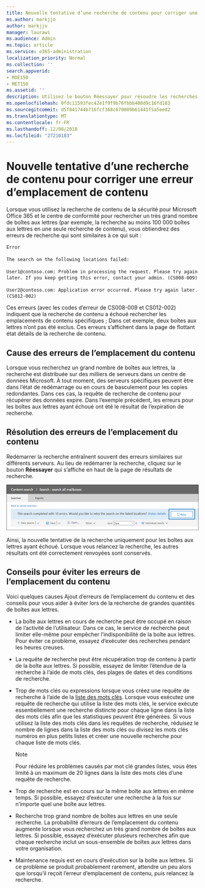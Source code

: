 ```yaml
---
title: Nouvelle tentative d’une recherche de contenu pour corriger une erreur d’emplacement de contenu
ms.author: markjjo
author: markjjo
manager: laurawi
ms.audience: Admin
ms.topic: article
ms.service: o365-administration
localization_priority: Normal
ms.collection: ''
search.appverid:
- MOE150
- MET150
ms.assetid: ''
description: Utilisez le bouton Réessayer pour résoudre les recherches de contenu contenant des erreurs de l’emplacement du contenu.
ms.openlocfilehash: 0fdc11593fec42e1f9f9b76fbbb408d9c16fd183
ms.sourcegitcommit: d5f841744b716fcf368c670009b61441f5a5eed2
ms.translationtype: MT
ms.contentlocale: fr-FR
ms.lasthandoff: 12/08/2018
ms.locfileid: "27210183"
---
```

# <a name="retry-a-content-search-to-resolve-a-content-location-error"></a>Nouvelle tentative d’une recherche de contenu pour corriger une erreur d’emplacement de contenu

Lorsque vous utilisez la recherche de contenu de la sécurité pour Microsoft Office 365 et le centre de conformité pour rechercher un très grand nombre de boîtes aux lettres (par exemple, la recherche au moins 100 000 boîtes aux lettres en une seule recherche de contenu), vous obtiendrez des erreurs de recherche qui sont similaires à ce qui suit :

```
Error

The search on the following locations failed:

User1@contoso.com: Problem in processing the request. Please try again later. If you keep getting this error, contact your admin. (CS008-009)

User2@contoso.com: Application error occurred. Please try again later. (CS012-002)
```

Ces erreurs (avec les codes d’erreur de CS008-009 et CS012-002) indiquent que la recherche de contenu a échoué rechercher les emplacements de contenu spécifiques ; Dans cet exemple, deux boîtes aux lettres n’ont pas été exclus. Ces erreurs s’affichent dans la page de flottant état détails de la recherche de contenu.

## <a name="cause-of-content-location-errors"></a>Cause des erreurs de l’emplacement du contenu

Lorsque vous recherchez un grand nombre de boîtes aux lettres, la recherche est distribuée sur des milliers de serveurs dans un centre de données Microsoft. À tout moment, des serveurs spécifiques peuvent être dans l’état de redémarrage ou en cours de basculement pour les copies redondantes. Dans ces cas, la requête de recherche de contenu pour récupérer des données expire. Dans l’exemple précédent, les erreurs pour les boîtes aux lettres ayant échoué ont été le résultat de l’expiration de recherche.

## <a name="resolving-content-location-errors"></a>Résolution des erreurs de l’emplacement du contenu

Redémarrer la recherche entraînent souvent des erreurs similaires sur différents serveurs. Au lieu de redémarrer la recherche, cliquez sur le bouton **Réessayer** qui s’affiche en haut de la page de résultats de recherche.

![Cliquez sur Réessayer pour résoudre les erreurs de l’emplacement du contenu](media/retrycontentsearch3.png)

Ainsi, la nouvelle tentative de la recherche uniquement pour les boîtes aux lettres ayant échoué. Lorsque vous relancez la recherche, les autres résultats ont été correctement renvoyées sont conservés.

## <a name="tips-to-avoid-content-location-errors"></a>Conseils pour éviter les erreurs de l’emplacement du contenu

Voici quelques causes Ajout d’erreurs de l’emplacement du contenu et des conseils pour vous aider à éviter lors de la recherche de grandes quantités de boîtes aux lettres.

- La boîte aux lettres en cours de recherche peut être occupé en raison de l’activité de l’utilisateur. Dans ce cas, le service de recherche peut limiter elle-même pour empêcher l’indisponibilité de la boîte aux lettres. Pour éviter ce problème, essayez d’exécuter des recherches pendant les heures creuses.

- La requête de recherche peut être récupération trop de contenu à partir de la boîte aux lettres. Si possible, essayez de limiter l’étendue de la recherche à l’aide de mots clés, des plages de dates et des conditions de recherche.

- Trop de mots clés ou expressions lorsque vous créez une requête de recherche à l’aide de la [liste des mots clés](view-keyword-statistics-for-content-search.md#get-keyword-statistics-for-content-searches). Lorsque vous exécutez une requête de recherche qui utilise la liste des mots clés, le service exécute essentiellement une recherche distincte pour chaque ligne dans la liste des mots clés afin que les statistiques peuvent être générées. Si vous utilisez la liste des mots clés dans les requêtes de recherche, réduisez le nombre de lignes dans la liste des mots clés ou divisez les mots clés numéros en plus petits listes et créer une nouvelle recherche pour chaque liste de mots clés.

  > [!NOTE]
  > Pour réduire les problèmes causés par mot clé grandes listes, vous êtes limité à un maximum de 20 lignes dans la liste des mots clés d’une requête de recherche.

- Trop de recherche est en cours sur la même boîte aux lettres en même temps. Si possible, essayez d’exécuter une recherche à la fois sur n’importe quel une boîte aux lettres.

- Recherche trop grand nombre de boîtes aux lettres en une seule recherche. La probabilité d’erreurs de l’emplacement du contenu augmente lorsque vous recherchez un très grand nombre de boîtes aux lettres. Si possible, essayez d’exécuter plusieurs recherches afin que chaque recherche inclut un sous-ensemble de boîtes aux lettres dans votre organisation.

- Maintenance requis est en cours d’exécution sur la boîte aux lettres. Si ce problème se produit probablement rarement, attendre un peu alors que lorsqu’il reçoit l’erreur d’emplacement de contenu, puis relancez la recherche.
